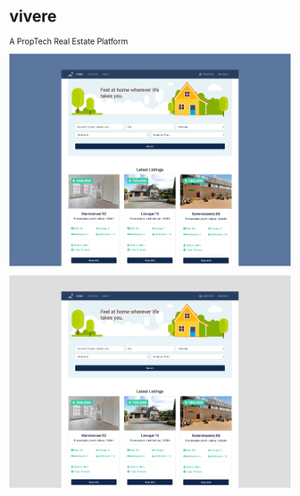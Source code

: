 # vivere
A PropTech Real Estate Platform

<a href="ttps://github.com/stefanluiken/CSbook"><img src="https://github.com/stefanluiken/vivere/blob/master/readme_media/home_blue.jpg" title="CSbook" alt="CSbook"></a>

<a href="ttps://github.com/stefanluiken/CSbook"><img src="https://github.com/stefanluiken/vivere/blob/master/readme_media/home_gray.jpg" title="CSbook" alt="CSbook"></a>